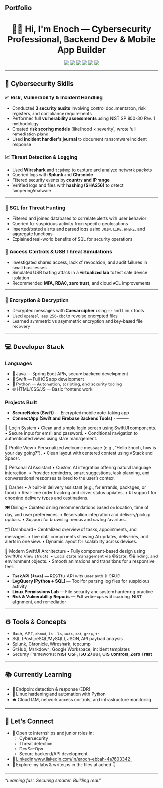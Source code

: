 ## Portfolio
<h1 align="center">👋🏽 Hi, I'm Enoch — Cybersecurity Professional, Backend Dev & Mobile App Builder</h1>

<p align="center">
  <img src="https://img.shields.io/badge/Linux-Command--Line-informational?style=flat&logo=linux&color=yellow" />
  <img src="https://img.shields.io/badge/Cybersecurity-Google%20Certificate-blueviolet?logo=coursera&style=flat" />
  <img src="https://img.shields.io/badge/Bash-Scripting-black?logo=gnubash&style=flat" />
  <img src="https://img.shields.io/badge/Java-Backend-red?logo=java&style=flat" />
  <img src="https://img.shields.io/badge/Swift-Mobile-orange?logo=swift&style=flat" />
  <img src="https://img.shields.io/badge/Python-Automation-blue?logo=python&style=flat" />
</p>

---

## 🔐 Cybersecurity Skills

### ✅ Risk, Vulnerability & Incident Handling
- Conducted **3 security audits** involving control documentation, risk registers, and compliance requirements
- Performed full **vulnerability assessments** using NIST SP 800-30 Rev. 1 methodology
- Created **risk scoring models** (likelihood × severity), wrote full remediation plans
- Used **incident handler's journal** to document ransomware incident response

### 📈 Threat Detection & Logging
- Used **Wireshark** and `tcpdump` to capture and analyze network packets
- Queried logs with **Splunk** and **Chronicle**
- Filtered security events by **country and IP range**
- Verified logs and files with **hashing (SHA256)** to detect tampering/malware

---

### 🧮 SQL for Threat Hunting
- Filtered and joined databases to correlate alerts with user behavior
- Queried for suspicious activity from specific geolocations
- Inserted/tested alerts and parsed logs using `JOIN`, `LIKE`, `WHERE`, and aggregate functions
- Explained real-world benefits of SQL for security operations



### 🔐 Access Controls & USB Threat Simulations
- Investigated shared access, lack of revocation, and audit failures in small businesses
- Simulated USB baiting attack in a **virtualized lab** to test safe device isolation
- Recommended **MFA, RBAC, zero trust**, and cloud ACL improvements

---

### 🧠 Encryption & Decryption
- Decrypted messages with **Caesar cipher** using `tr` and Linux tools
- Used `openssl aes-256-cbc` to reverse encrypted files
- Learned symmetric vs asymmetric encryption and key-based file recovery


---

## 💻 Developer Stack

### Languages
- 💬 Java — Spring Boot APIs, secure backend development
- 🍎 Swift — Full iOS app development
- 🐍 Python — Automation, scripting, and security tooling
- 🌐 HTML/CSS/JS — Basic frontend work

### Projects Built
- **SecureNotes (Swift)** — Encrypted mobile note-taking app
- **ConnectApp (Swift and Firebase Backend Tools)** - 
⸻

🔐 Login System
	•	Clean and simple login screen using SwiftUI components.
	•	Secure input for email and password.
	•	Conditional navigation to authenticated views using state management.

👤 Profile View
	•	Personalized welcome message (e.g., “Hello Enoch, how is your day going?”).
	•	Clean layout with centered content using VStack and Spacer.

🧠 Personal AI Assistant
	•	Custom AI integration offering natural language interaction.
	•	Provides reminders, smart suggestions, task planning, and conversational responses tailored to the user’s context.

🚗 Dasher
	•	A built-in delivery assistant (e.g., for errands, packages, or food).
	•	Real-time order tracking and driver status updates.
	•	UI support for choosing delivery types and destinations.

🍽️ Dining
	•	Curated dining recommendations based on location, time of day, and user preferences.
	•	Reservation integration and delivery/pickup options.
	•	Support for browsing menus and saving favorites.

🗂️ Dashboard
	•	Centralized overview of tasks, appointments, and messages.
	•	Live data components showing AI updates, deliveries, and alerts in one view.
	•	Dynamic layout for scalability across devices.

📱 Modern SwiftUI Architecture
	•	Fully component-based design using SwiftUI’s View structs.
	•	Local state management via @State, @Binding, and environment objects.
	•	Smooth animations and transitions for a responsive feel.
- **TaskAPI (Java)** — RESTful API with user auth & CRUD
- **LogQuery (Python + SQL)** — Tool for parsing log files for suspicious activity
- **Linux Permissions Lab** — File security and system hardening practice
- **Risk & Vulnerability Reports** — Full write-ups with scoring, NIST alignment, and remediation

---

## ⚙️ Tools & Concepts
- Bash, APT, `chmod`, `ls -la`, `sudo`, `cat`, `grep`, `tr`
- SQL (PostgreSQL/MySQL), JSON, API payload analysis
- Splunk, Chronicle, Wireshark, tcpdump
- GitHub, Markdown, Google Workspace, incident templates
- Security Frameworks: **NIST CSF**, **ISO 27001**, **CIS Controls**, **Zero Trust**

---

## 📚 Currently Learning
- 🔐 Endpoint detection & response (EDR)
- 🧱 Linux hardening and automation with Python
- ☁️ Cloud IAM, network access controls, and infrastructure monitoring

---

## 🤝 Let’s Connect

- 💼 Open to internships and junior roles in:
  - Cybersecurity
  - Threat detection
  - DevSecOps
  - Secure backend/API development
- 🔗 [LinkedIn](#) www.linkedin.com/in/enoch-ebbah-4a7603342-
- 📁 Explore my labs & writeups in the files attached 👇

---

_“Learning fast. Securing smarter. Building real.”_
